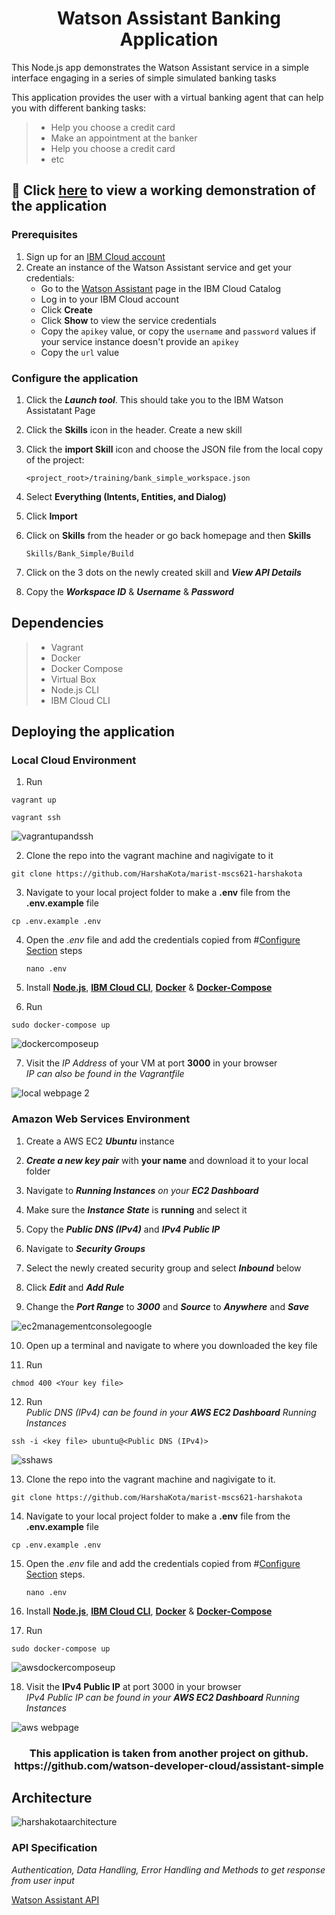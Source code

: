 <h1 align="center" style="border-bottom: none;">Watson Assistant Banking Application</h1>

This Node.js app demonstrates the Watson Assistant service in a simple interface engaging in a series of simple simulated banking tasks

This application provides the user with a virtual banking agent that can help you with different banking tasks:

> * Help you choose a credit card
> * Make an appointment at the banker
> * Help you choose a credit card
> * etc

## :link: Click [here](http://18.224.71.150:3000) to view a working demonstration of the application

### Prerequisites

1. Sign up for an [IBM Cloud account](https://console.bluemix.net/registration/)
2. Create an instance of the Watson Assistant service and get your credentials:
    - Go to the [Watson Assistant](https://console.bluemix.net/catalog/services/conversation) page in the IBM Cloud Catalog
    - Log in to your IBM Cloud account
    - Click **Create**
    - Click **Show** to view the service credentials
    - Copy the `apikey` value, or copy the `username` and `password` values if your service instance doesn't provide an `apikey`
    - Copy the `url` value

### Configure the application

1. Click the ***Launch tool***. This should take you to the IBM Watson Assistatant Page

2. Click the **Skills** icon in the header. Create a new skill

3. Click the **import Skill** icon and choose the JSON file from the local copy of the project:

    `<project_root>/training/bank_simple_workspace.json`

4. Select **Everything (Intents, Entities, and Dialog)**

5. Click **Import**

6. Click on **Skills** from the header or go back homepage and then **Skills**

    `Skills/Bank_Simple/Build`

7. Click on the 3 dots on the newly created skill and ***View API Details***

8. Copy the ***Workspace ID*** & ***Username*** & ***Password***
    
## Dependencies

> * Vagrant
> * Docker
> * Docker Compose
> * Virtual Box
> * Node.js CLI
> * IBM Cloud CLI

## Deploying the application
### Local Cloud Environment

1. Run </br>
``` 
vagrant up 
```
```
vagrant ssh
```

![vagrantupandssh](https://user-images.githubusercontent.com/18014466/49691843-3662d100-fb19-11e8-8f8a-efa930003605.gif)

2. Clone the repo into the vagrant machine and nagivigate to it
```
git clone https://github.com/HarshaKota/marist-mscs621-harshakota
```

3. Navigate to your local project folder to make a **.env** file from the **.env.example** file
```
cp .env.example .env
```

4. Open the *.env* file and add the credentials copied from #[Configure Section](#configure-the-application) steps

    ```nano .env```
    
5. Install **[Node.js](https://github.com/nodesource/distributions/blob/master/README.md#debinstall)**, **[IBM Cloud CLI](https://console.bluemix.net/docs/cli/index.html#overview)**, **[Docker](https://docs.docker.com/install/linux/docker-ce/ubuntu/#install-docker-ce-1)** & **[Docker-Compose](https://docs.docker.com/compose/install/#install-compose)**

6. Run </br>
```
sudo docker-compose up
```
![dockercomposeup](https://user-images.githubusercontent.com/18014466/49691862-affabf00-fb19-11e8-87bd-441dc61b8f32.gif)

7. Visit the *IP Address* of your VM at port **3000** in your browser </br>
*IP can also be found in the Vagrantfile*

![local webpage 2](https://user-images.githubusercontent.com/18014466/49691870-e33d4e00-fb19-11e8-86d4-5ca3cd201ce0.PNG)

### Amazon Web Services Environment
1. Create a AWS EC2 ***Ubuntu*** instance

2. ***Create a new key pair*** with **your name** and download it to your local folder

3. Navigate to ***Running Instances** on your **EC2 Dashboard***

4. Make sure the ***Instance State*** is **running** and select it

5. Copy the ***Public DNS (IPv4)*** and ***IPv4 Public IP***

6. Navigate to ***Security Groups***

7. Select the newly created security group and select ***Inbound*** below

8. Click ***Edit*** and ***Add Rule***

9. Change the ***Port Range*** to ***3000*** and ***Source*** to ***Anywhere*** and ***Save***

![ec2managementconsolegoogle](https://user-images.githubusercontent.com/18014466/49692069-b2abe300-fb1e-11e8-975a-83c1e6a711e7.gif)

10. Open up a terminal and navigate to where you downloaded the key file

11. Run
```
chmod 400 <Your key file>
```
12. Run </br>
*Public DNS (IPv4) can be found in your ***AWS EC2 Dashboard*** Running Instances*
```
ssh -i <key file> ubuntu@<Public DNS (IPv4)>
```
![sshaws](https://user-images.githubusercontent.com/18014466/49692529-e1c85180-fb2a-11e8-8fce-3b69c0c49021.gif)

13. Clone the repo into the vagrant machine and nagivigate to it.
```
git clone https://github.com/HarshaKota/marist-mscs621-harshakota
```

14. Navigate to your local project folder to make a **.env** file from the **.env.example** file
```
cp .env.example .env
```

15. Open the *.env* file and add the credentials copied from #[Configure Section](#configure-the-application) steps.

    ```nano .env```
    
16. Install **[Node.js](https://github.com/nodesource/distributions/blob/master/README.md#debinstall)**, **[IBM Cloud CLI](https://console.bluemix.net/docs/cli/index.html#overview)**, **[Docker](https://docs.docker.com/install/linux/docker-ce/ubuntu/#install-docker-ce-1)** & **[Docker-Compose](https://docs.docker.com/compose/install/#install-compose)**

17. Run </br>
```
sudo docker-compose up
```
![awsdockercomposeup](https://user-images.githubusercontent.com/18014466/49692536-10dec300-fb2b-11e8-92b7-f29243a51bc3.gif)

18. Visit the **IPv4 Public IP** at port 3000 in your browser </br>
*IPv4 Public IP can be found in your ***AWS EC2 Dashboard*** Running Instances*

![aws webpage](https://user-images.githubusercontent.com/18014466/49692544-1f2cdf00-fb2b-11e8-8a92-3249f2dc9e07.PNG)

<h3 align="center">This application is taken from another project on github. https://github.com/watson-developer-cloud/assistant-simple</h3>

## Architecture

![harshakotaarchitecture](https://user-images.githubusercontent.com/18014466/49754307-b9a03600-fc83-11e8-9c8f-b17ca6d18512.png)

### API Specification
*Authentication, Data Handling, Error Handling and Methods to get response from user input*

[Watson Assistant API](https://cloud.ibm.com/apidocs/assistant?language=node)


